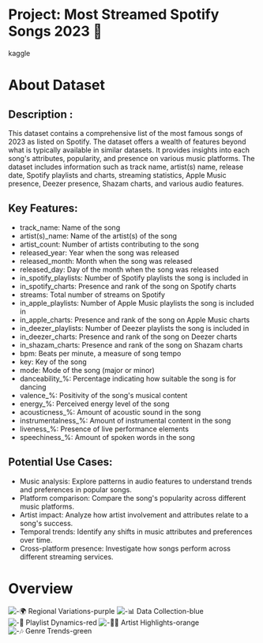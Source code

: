 # Project: Most Streamed Spotify Songs 2023 🎵
kaggle

# About Dataset

## Description :
This dataset contains a comprehensive list of the most famous songs of 2023 as listed on Spotify. The dataset offers a wealth of features beyond what is typically available in similar datasets. It provides insights into each song's attributes, popularity, and presence on various music platforms. The dataset includes information such as track name, artist(s) name, release date, Spotify playlists and charts, streaming statistics, Apple Music presence, Deezer presence, Shazam charts, and various audio features.

## Key Features:
- track_name: Name of the song
- artist(s)_name: Name of the artist(s) of the song
- artist_count: Number of artists contributing to the song
- released_year: Year when the song was released
- released_month: Month when the song was released
- released_day: Day of the month when the song was released
- in_spotify_playlists: Number of Spotify playlists the song is included in
- in_spotify_charts: Presence and rank of the song on Spotify charts
- streams: Total number of streams on Spotify
- in_apple_playlists: Number of Apple Music playlists the song is included in
- in_apple_charts: Presence and rank of the song on Apple Music charts
- in_deezer_playlists: Number of Deezer playlists the song is included in
- in_deezer_charts: Presence and rank of the song on Deezer charts
- in_shazam_charts: Presence and rank of the song on Shazam charts
- bpm: Beats per minute, a measure of song tempo
- key: Key of the song
- mode: Mode of the song (major or minor)
- danceability_%: Percentage indicating how suitable the song is for dancing
- valence_%: Positivity of the song's musical content
- energy_%: Perceived energy level of the song
- acousticness_%: Amount of acoustic sound in the song
- instrumentalness_%: Amount of instrumental content in the song
- liveness_%: Presence of live performance elements
- speechiness_%: Amount of spoken words in the song

## Potential Use Cases:
- Music analysis: Explore patterns in audio features to understand trends and preferences in popular songs.
- Platform comparison: Compare the song's popularity across different music platforms.
- Artist impact: Analyze how artist involvement and attributes relate to a song's success.
- Temporal trends: Identify any shifts in music attributes and preferences over time.
- Cross-platform presence: Investigate how songs perform across different streaming services.

# Overview

![-🌍 Regional Variations-purple](https://github.com/IraSafonik/project_Most-Streamed-Spotify-Songs-2023/assets/32171563/faf64499-84e2-4c9a-ba1d-efc23409daa8)
![-📊 Data Collection-blue](https://github.com/IraSafonik/project_Most-Streamed-Spotify-Songs-2023/assets/32171563/99c2d3ea-7704-4cf4-bf40-5cf23ec5acdd)
![-📁 Playlist Dynamics-red](https://github.com/IraSafonik/project_Most-Streamed-Spotify-Songs-2023/assets/32171563/a20f3b02-29d5-4a36-82e2-f8e1eb351ac7)
![-👩‍🎤 Artist Highlights-orange](https://github.com/IraSafonik/project_Most-Streamed-Spotify-Songs-2023/assets/32171563/e5d45641-928a-4d25-b294-94cea9c67786)
![-🎶 Genre Trends-green](https://github.com/IraSafonik/project_Most-Streamed-Spotify-Songs-2023/assets/32171563/8970fe2c-329b-4f2f-aca4-11fadbb76df6)

